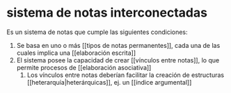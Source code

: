 # sistema de notas interconectadas
Es un sistema de notas que cumple las siguientes condiciones:

1. Se basa en uno o más [[tipos de notas permanentes]], cada una de las cuales implica una [[elaboración escrita]]
2. El sistema posee la capacidad de crear  [[vínculos entre notas]], lo que permite procesos de [[elaboración asociativa]]
    1. Los vínculos entre notas deberían facilitar la creación de estructuras [[heterarquía|heterárquicas]], ej. un [[índice argumental]]